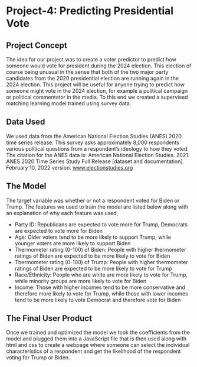 # Project-4: Predicting Presidential Vote

## Project Concept
The idea for our project was to create a voter predictor to predict how someone would vote for president during the 2024 election. This election of course being unusual in the sense that both of the two major party candidates from the 2020 presidential election are running again in the 2024 election. This project will be useful for anyone trying to predict how someone might vote in the 2024 election, for example a political campaign or political commentator in the media. To this end we created a supervised matching learning model trained using survey data.

## Data Used
We used data from the American National Election Studies (ANES) 2020 time series release. This survey asks approximately 8,000 respondents various political questions from a respondent’s ideology to how they voted.
The citation for the ANES data is: American National Election Studies. 2021. ANES 2020 Time Series Study Full Release [dataset and documentation]. February 10, 2022 version. www.electionstudies.org

## The Model
The target variable was whether or not a respondent voted for Biden or Trump. The features we used to train the model are listed below along with an explanation of why each feature was used,
- Party ID: Republicans are expected to vote more for Trump, Democrats are expected to vote more for Biden
- Age: Older voters tend to be more likely to support Trump, while younger voters are more likely to support Biden
- Thermometer rating (0-100) of Biden: People with higher thermometer ratings of Biden are expected to be more likely to vote for Biden
- Thermometer rating (0-100) of Trump: People with higher thermometer ratings of Biden are expected to be more likely to vote for Trump
- Race/Ethnicity: People who are white are more likely to vote for Trump, while minority groups are more likely to vote for Biden
- Income: Those with higher incomes tend to be more conservative and therefore more likely to vote for Trump, while those with lower incomes tend to be more likely to vote Democrat and therefore vote for Biden

## The Final User Product
Once we trained and optimized the model we took the coefficients from the model and plugged them into a JavaScript file that is then used along with html and css to create a webpage where someone can select the individual characteristics of a respondent and get the likelihood of the respondent voting for Trump or Biden.

